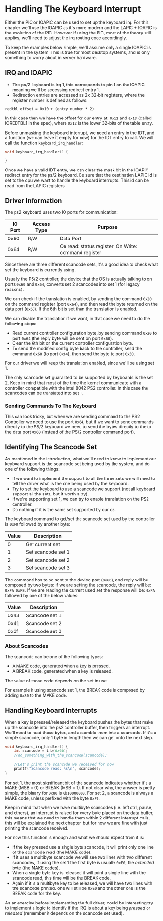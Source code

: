 # Handling The Keyboard Interrupt

Either the PIC or IOAPIC can be used to set up the keyboard irq. For this chapter we'll use the IOAPIC as it's more modern and the LAPIC + IOAPIC is the evolution of the PIC. However if using the PIC, most of the theory still applies, we'll need to adjust the irq routing code accordingly.

To keep the examples below simple, we'll assume only a single IOAPIC is present in the system. This is true for most desktop systems, and is only something to worry about in server hardware.

## IRQ and IOAPIC

* The ps/2 keyboard is irq 1, this corresponds to pin 1 on the IOAPIC meaning we'll be accessing redirect entry 1.
* Redirection entries are accessed as 2x 32-bit registers, where the register number is defined as follows:

```
redtbl_offset = 0x10 + (entry_number * 2)
```

In this case then we have the offset for our entry at: `0x12` and `0x13` (called IOREDTBL1 in the spec), where `0x12` is the lower 32-bits of the table entry.

Before unmasking the keyboard interrupt, we need an entry in the IDT, and a function (we can leave it empty for now) for the IDT entry to call. We will call the function `keyboard_irq_handler`:

```c
void keyboard_irq_handler() {

}
```

Once we have a valid IDT entry, we can clear the mask bit in the IOAPIC redirect entry for the ps/2 keyboard. Be sure that the destination LAPIC id is set to the cpu we want to handle the keyboard interrupts.
This id can be read from the LAPIC registers.


## Driver Information

The ps2 keyboard uses two IO ports for communication:

| IO Port | Access Type | Purpose                                                         |
|---------|-------------|-----------------------------------------------------------------|
|  0x60   | R/W         | Data Port                                                       |
|  0x64   | R/W         | On read: status register. On Write: command register            |

Since there are three different scancode sets, it's a good idea to check what set the keyboard is currently using.

Usually the PS/2 controller, the device that the OS is actually talking to on ports `0x60` and `0x64`, converts set 2 scancodes into set 1 (for legacy reasons).

We can check if the translation is enabled, by sending the command `0x20` on the command register (port `0x64`), and then read the byte returned on the data port (`0x60`). If the 6th bit is set than the translation is enabled.

We can disable the translation if we want, in that case we need to do the following steps:
   - Read current controller configuration byte, by sending command `0x20` to port `0x64` (the reply byte will be sent on port `0x60`).
   - Clear the 6th bit on the current controller configuration byte.
   - To send the modified config byte back to the controller, send the command `0x60` (to port `0x64`), then send the byte to port `0x60`.

For our driver we will keep the translation enabled, since we'll be using set 1.

The only scancode set guaranted to be supported by keyboards is the set 2. Keep in mind that most of the time the kernel communicate with a controller compatible with the intel 8042 PS2 controller. In this case the scancodes can be translated into set 1.


### Sending Commands To The Keyboard

This can look tricky, but when we are sending command to the PS2 Controller we need to use the port `0x64`, but if we want to send commands directly to the PS/2 keyboard  we need to send the bytes directly to the to the data port `0x60` (instead of the PS/2 controller command port).

## Identifying The Scancode Set

As mentioned in the introduction, what we'll need to know to implement our keyboard support is the scancode set being used by the system, and do one of the following things:

* If we want to implement the support to all the three sets we will need to tell the driver what is the one being used by the keyboard.
* Try to set the keyboard to use a scancode we support (not all keyboard support all the sets, but it worth a try).
* If we're supporting set 1, we can try to enable translation on the PS2 controller.
* Do nothing if it is the same set supported by our os.

The keyboard command to get/set the scancode set used by the controller is `0xF0` followed by another byte:

| Value | Description           |
|-------|-----------------------|
|   0   | Get current set       |
|   1   | Set scancode set 1    |
|   2   | Set scancode set 2    |
|   3   | Set scancode set 3    |

The command has to be sent to the device port (`0x60`), and reply will be composed by two bytes: if we are setting the scancode, the reply will be: `0xFA 0xFE`. If we are reading the current used set the response will be: `0xFA` followed by one of the below values:

| Value | Description       |
|-------|-------------------|
| 0x43  | Scancode set 1    |
| 0x41  | Scancode set 2    |
| 0x3f  | Scancode set 3    |

### About Scancodes

The scancode can be one of the following types:

* A MAKE code, generated when a key is pressed.
* A BREAK code, generated when a key is released.

The value of those code depends on the set in use.

For example if using scancode set 1, the BREAK code is composed by adding `0x80` to the MAKE code.

## Handling Keyboard Interrupts

When a key is pressed/released the keyboard pushes the bytes that make up the scancode into the ps2 controller buffer, then triggers an interrupt. We'll need to read these bytes, and assemble them into a scancode.
If it's a simple scancode, only 1 byte in length then we can get onto the next step.

```C
void keyboard_irq_handler() {
    int scancode = inb(0x60);
    //do_something_with_the_scancode(scancode);

    //Let's print the scancode we received for now
    printf("Scancode read: %s\n", scancode);
}

```

For set 1, the most significant bit of the scancode indicates whether it's a MAKE (MSB = 0) or BREAK (MSB = 1). If not clear why, the answer is pretty simple, the binary for `0x80` is `0b10000000`.
For set 2, a scancode is always a MAKE code, unless prefixed with the byte `0xF0`.

Keep in mind that when we have multibyte scancodes (i.e. left ctrl, pause, and others), an interrupt is raised for every byte placed on the data buffer, this means that we need to handle them within 2 different interrupt calls, this will be explained the next chapter, but for now we are fine with just printing the scancode received.

For now this function is enough and what we should expect from it is:

* If the key pressed use a single byte scancode, it will print only one line of the scancode read (the MAKE code).
* If it uses a multibyte scancode we will see two lines with two different scancodes, if using the set 1 the first byte is usually `0xE0`, the _extended_ byte (the MAKE codes).
* When a single byte key is released it will print a single line with the scancode read, this time will be the BREAK code.
* Again if it is a multibyte key to be released, we will have two lines with the scancode printed. one will still be `0xE0` and the other one is the BREAK code for the key.

As an exercise before implementing the full driver, could be interesting try to implement a logic to identify if the IRQ is about a key being _pressed_ or _released_ (remember it depends on the scancode set used).

